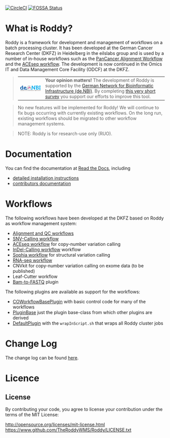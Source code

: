 [![CircleCI](https://circleci.com/gh/TheRoddyWMS/Roddy/tree/master.svg?style=svg)](https://circleci.com/gh/TheRoddyWMS/Roddy/tree/master) [![FOSSA Status](https://app.fossa.com/api/projects/git%2Bgithub.com%2FTheRoddyWMS%2FRoddy.svg?type=shield)](https://app.fossa.com/projects/git%2Bgithub.com%2FTheRoddyWMS%2FRoddy?ref=badge_shield)

# What is Roddy? 

Roddy is a framework for development and management of workflows on a batch processing cluster. It has been developed at the German Cancer Research Center (DKFZ) in Heidelberg in the eilslabs group and is used by a number of in-house workflows such as the [PanCancer Alignment Workflow](https://github.com/DKFZ-ODCF/AlignmentAndQCWorkflows) and the [ACEseq workflow](https://github.com/eilslabs/ACEseqWorkflow). The development is now continued in the Omics IT and Data Management Core Facility (ODCF) at the DKFZ.

> <table><tr><td><a href="https://www.denbi.de/"><img src="docs/images/denbi.png" alt="de.NBI logo" width="300" align="left"></a></td><td><strong>Your opinion matters!</strong> The development of Roddy is supported by the <a href="https://www.denbi.de/">German Network for Bioinformatic Infrastructure (de.NBI)</a>. By completing <a href="https://www.surveymonkey.de/r/denbi-service?sc=hd-hub&tool=roddy">this very short survey</a> you support our efforts to improve this tool.</td></tr></table>

> No new features will be implemented for Roddy! We will continue to fix bugs occurring with currently existing workflows. On the long run, existing workflows should be migrated to other workflow management systems. 

> NOTE: Roddy is for research-use only (RUO).

# Documentation

You can find the documentation at [Read the Docs](http://roddy-documentation.readthedocs.io), including 

* [detailed installation instructions](https://roddy-documentation.readthedocs.io/en/latest/installationGuide.html)
* [contributors documentation](https://roddy-documentation.readthedocs.io/en/stable/roddyDevelopment/developersGuide.html)

# Workflows

The following workflows have been developed at the DKFZ based on Roddy as workflow management system:

  * [Alignment and QC workflows](https://github.com/DKFZ-ODCF/AlignmentAndQCWorkflows)
  * [SNV-Calling workflow](https://github.com/DKFZ-ODCF/SNVCallingWorkflow)
  * [ACEseq workflow](https://github.com/DKFZ-ODCF/ACEseqWorkflow) for copy-number variation calling
  * [InDel-Calling workflow](https://github.com/DKFZ-ODCF/IndelCallingWorkflow) workflow
  * [Sophia workflow](https://github.com/DKFZ-ODCF/SophiaWorkflow) for structural variation calling
  * [RNA-seq workflow](https://github.com/DKFZ-ODCF/RNAseqWorkflow)
  * CNVkit for copy-number variation calling on exome data (to be published)
  * Leaf-Cutter workflow
  * [Bam-to-FASTQ](https://github.com/TheRoddyWMS/BamToFastqPlugin) plugin
  
The following plugins are available as support for the workflows:

  * [COWorkflowBasePlugin](https://github.com/DKFZ-ODCF/COWorkflowsBasePlugin) with basic control code for many of the workflows
  * [PluginBase](https://github.com/TheRoddyWMS/Roddy-Base-Plugin) just the plugin base-class from which other plugins are derived
  * [DefaultPlugin](https://github.com/TheRoddyWMS/Roddy-Default-Plugin) with the `wrapInScript.sh` that wraps all Roddy cluster jobs

# Change Log

The change log can be found [here](CHANGELIST.md).

# Licence

## License

By contributing your code, you agree to license your contribution under the terms of the MIT License:

http://opensource.org/licenses/mit-license.html
https://www.github.com/TheRoddyWMS/Roddy/LICENSE.txt
